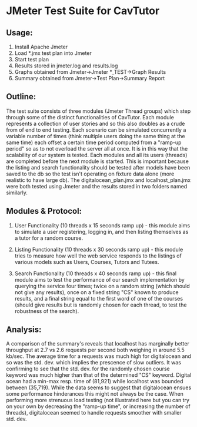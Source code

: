JMeter Test Suite for CavTutor
==============

Usage:
--------------
1. Install Apache Jmeter
2. Load *.jmx test plan into Jmeter
3. Start test plan
4. Results stored in jmeter.log and results.log
5. Graphs obtained from Jmeter->Jmeter *_TEST->Graph Results
6. Summary obtained from Jmeter->Test Plan->Summary Report

Outline:
-------------
The test suite consists of three modules (Jmeter Thread groups) which step through some of the distinct functionalities of CavTutor. Each module represents a collection of user stories and so this also doubles as a crude from of end to end testing. Each scenario can be simulated concurrently a variable number of times (think multiple users doing the same thing at the same time) each offset a certain time period computed from a "ramp-up period" so as to not overload the server all at once. It is in this way that the scalability of our system is tested. Each modules and all its users (threads) are completed before the next module is started. This is important because the listing and search functionality should be tested after models have been saved to the db so the test isn't operating on fixture data alone (more realistic to have large db). The digitalocean_plan.jmx and localhost_plan.jmx were both tested using Jmeter and the results stored in two folders named similarly.

Modules & Protocol:
----------------
1. User Functionality (10 threads x 15 seconds ramp up) - this module aims to simulate a user registering, logging in, and then listing themselves as a tutor for a random course.


2. Listing Functionality (10 threads x 30 seconds ramp up) - this module tries to measure how well the web service responds to the listings of various models such as Users, Courses, Tutors and Tutees.

3. Search Functionality (10 threads x 40 seconds ramp up) - this final module aims to test the performance of our search implementation by querying the service four times; twice on a random string (which should not give any results), once on a fixed string "CS" known to produce results, and a final string equal to the first word of one of the courses (should give results but is randomly chosen for each thread, to test the robustness of the search).


Analysis:
-------------------
A comparison of the summary's reveals that localhost has marginally better throughput at 2.7 vs 2.6 requests per second both weighing in around 5.5 kb/sec. The average time for a requests was much high for digitalocean and so was the std. dev. which implies the prescence of slow outliers. It was confirming to see that the std. dev. for the randomly chosen course keyword was much higher than that of the determined "CS" keyword. Digital ocean had a min-max resp. time of (81,921) while localhost was bounded between (35,719). While the data seems to suggest that digitalocean ensues some performance hinderances this might not always be the case. When performing more strenuous load testing (not illustrated here but you can try on your own by decreasing the "ramp-up time", or increasing the number of threads), digitalocean seemed to handle requests smoother with smaller std. dev.



